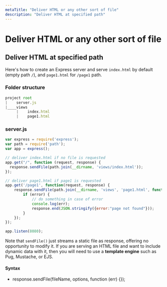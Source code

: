 ```yaml
---
metaTitle: "Deliver HTML or any other sort of file"
description: "Deliver HTML at specified path"
---
```


# Deliver HTML or any other sort of file



## Deliver HTML at specified path


Here's how to create an Express server and serve `index.html` by default (empty path `/`), and `page1.html` for `/page1` path.

### Folder structure

```js
project root
|    server.js
|____views
     |    index.html
     |    page1.html


```

### server.js

```js
var express = require('express');
var path = require('path');
var app = express();

// deliver index.html if no file is requested
app.get("/", function (request, response) {
  response.sendFile(path.join(__dirname, 'views/index.html'));
});

// deliver page1.html if page1 is requested
app.get('/page1', function(request, response) {
    response.sendFile(path.join(__dirname, 'views', 'page1.html', function(error) {
        if (error) {
            // do something in case of error
            console.log(err);
            response.end(JSON.stringify({error:"page not found"}));
        }
    });
});

app.listen(8080);

```

Note that `sendFile()` just streams a static file as response, offering no opportunity to modify it. If you are serving an HTML file and want to include dynamic data with it, then you will need to use a **template engine** such as Pug, Mustache, or EJS.



#### Syntax


- response.sendFile(fileName, options, function (err) {});

